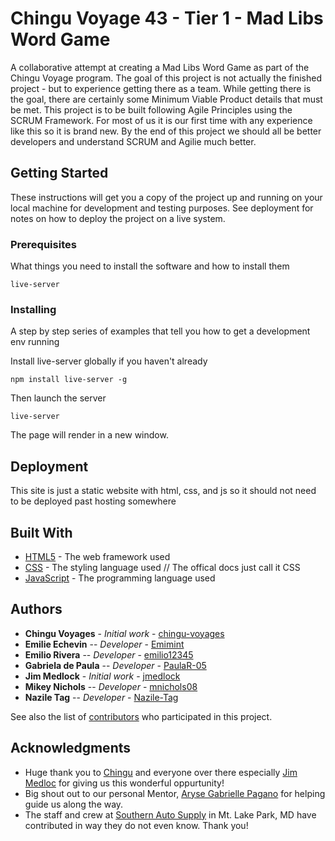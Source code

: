 # Chingu Voyage 43 - Tier 1 - Mad Libs Word Game

A collaborative attempt at creating a Mad Libs Word Game as part of the Chingu Voyage program. The goal of this project is not actually the finished project - but to experience getting there as a team. While getting there is the goal, there are certainly some Minimum Viable Product details that must be met. This project is to be built following Agile Principles using the SCRUM Framework. For most of us it is our first time with any experience like this so it is brand new. By the end of this project we should all be better developers and understand SCRUM and Agilie much better.

## Getting Started

These instructions will get you a copy of the project up and running on your local machine for development and testing purposes. See deployment for notes on how to deploy the project on a live system.

### Prerequisites

What things you need to install the software and how to install them

```
live-server
```

### Installing

A step by step series of examples that tell you how to get a development env running

Install live-server globally if you haven't already

```
npm install live-server -g
```

Then launch the server

```
live-server
```

The page will render in a new window.

## Deployment

This site is just a static website with html, css, and js so it should not need to be deployed past hosting somewhere

## Built With

* [HTML5](https://developer.mozilla.org/en-US/docs/Glossary/HTML5) - The web framework used
* [CSS](https://developer.mozilla.org/en-US/docs/Glossary/css) - The styling language used // The offical docs just call it CSS
* [JavaScript](https://developer.mozilla.org/en-US/docs/Web/JavaScript) - The programming language used

## Authors

* **Chingu Voyages** - *Initial work* - [chingu-voyages](https://github.com/chingu-voyages)
* **Emilie Echevin** -- *Developer* - [Emimint](https://github.com/Emimint)
* **Emilio Rivera** -- *Developer* - [emilio12345](https://github.com/emilio12345) 
* **Gabriela de Paula** -- *Developer* - [PaulaR-05](https://github.com/PaulaR-05) 
* **Jim Medlock** - *Initial work* - [jmedlock](https://github.com/jdmedlock)
* **Mikey Nichols** -- *Developer* - [mnichols08](https://github.com/mnichols08)
* **Nazile Tag** -- *Developer* - [Nazile-Tag](https://github.com/Nazile-Tag) 

See also the list of [contributors](/CONTRIBUTORS.md) who participated in this project. 

## Acknowledgments

* Huge thank you to [Chingu](https://www.chingu.io/) and everyone over there especially [Jim Medloc](https://github.com/jdmedlock) for giving us this wonderful oppurtunity! 
* Big shout out to our personal Mentor,  [Aryse Gabrielle Pagano](https://github.com/medic1111) for helping guide us along the way.
* The staff and crew at [Southern Auto Supply](https://www.napaonline.com/en/md/oakland/store/804877) in Mt. Lake Park, MD have contributed in way they do not even know. Thank you!
